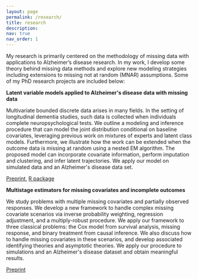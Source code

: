```yaml
---
layout: page
permalink: /research/
title: research
description:
nav: true
nav_order: 1
---
```


My research is primarily centered on the methodology of missing data with applications to Alzheimer’s disease research. In my work, I develop some theory behind missing data methods and explore new modeling strategies including extensions to missing not at random (MNAR) assumptions. Some of my PhD research projects are included below:

**Latent variable models applied to Alzheimer's disease data with missing data**

Multivariate bounded discrete data arises in many fields. In the setting of longitudinal dementia studies, such data is collected when individuals complete neuropsychological tests. We outline a modeling and inference procedure that can model the joint distribution conditional on baseline covariates, leveraging previous work on mixtures of experts and latent class models. Furthermore, we illustrate how the work can be extended when the outcome data is missing at random using a nested EM algorithm. The proposed model can incorporate covariate information, perform imputation and clustering, and infer latent trajectories. We apply our model on simulated data and an Alzheimer's disease data set.

[Preprint](https://arxiv.org/abs/2310.09384), [R package](https://github.com/danielsuen/mixturebpe)

**Multistage estimators for missing covariates and incomplete outcomes**

We study problems with multiple missing covariates and partially observed responses. We develop a new framework to handle complex missing covariate scenarios via inverse probability weighting, regression adjustment, and a multiply-robust procedure. We apply our framework to three classical problems: the Cox model from survival analysis, missing response, and binary treatment from causal inference. We also discuss how to handle missing covariates in these scenarios, and develop associated identifying theories and asymptotic theories. We apply our procedure to simulations and an Alzheimer's disease dataset and obtain meaningful results. 

[Preprint](https://arxiv.org/abs/2111.02367)
